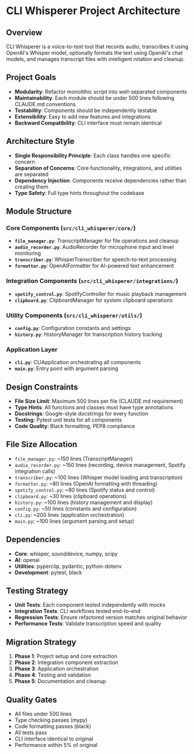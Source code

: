 # CLI Whisperer Project Architecture

## Overview
CLI Whisperer is a voice-to-text tool that records audio, transcribes it using OpenAI's Whisper model, optionally formats the text using OpenAI's chat models, and manages transcript files with intelligent rotation and cleanup.

## Project Goals
- **Modularity**: Refactor monolithic script into well-separated components
- **Maintainability**: Each module should be under 500 lines following CLAUDE.md conventions
- **Testability**: Components should be independently testable
- **Extensibility**: Easy to add new features and integrations
- **Backward Compatibility**: CLI interface must remain identical

## Architecture Style
- **Single Responsibility Principle**: Each class handles one specific concern
- **Separation of Concerns**: Core functionality, integrations, and utilities are separated
- **Dependency Injection**: Components receive dependencies rather than creating them
- **Type Safety**: Full type hints throughout the codebase

## Module Structure

### Core Components (`src/cli_whisperer/core/`)
- **`file_manager.py`**: TranscriptManager for file operations and cleanup
- **`audio_recorder.py`**: AudioRecorder for microphone input and level monitoring
- **`transcriber.py`**: WhisperTranscriber for speech-to-text processing
- **`formatter.py`**: OpenAIFormatter for AI-powered text enhancement

### Integration Components (`src/cli_whisperer/integrations/`)
- **`spotify_control.py`**: SpotifyController for music playback management
- **`clipboard.py`**: ClipboardManager for system clipboard operations

### Utility Components (`src/cli_whisperer/utils/`)
- **`config.py`**: Configuration constants and settings
- **`history.py`**: HistoryManager for transcription history tracking

### Application Layer
- **`cli.py`**: CLIApplication orchestrating all components
- **`main.py`**: Entry point with argument parsing

## Design Constraints
- **File Size Limit**: Maximum 500 lines per file (CLAUDE.md requirement)
- **Type Hints**: All functions and classes must have type annotations
- **Docstrings**: Google-style docstrings for every function
- **Testing**: Pytest unit tests for all components
- **Code Quality**: Black formatting, PEP8 compliance

## File Size Allocation
- `file_manager.py`: ~150 lines (TranscriptManager)
- `audio_recorder.py`: ~150 lines (recording, device management, Spotify integration calls)
- `transcriber.py`: ~100 lines (Whisper model loading and transcription)
- `formatter.py`: ~80 lines (OpenAI formatting with threading)
- `spotify_control.py`: ~80 lines (Spotify status and control)
- `clipboard.py`: ~30 lines (clipboard operations)
- `history.py`: ~100 lines (history management and display)
- `config.py`: ~50 lines (constants and configuration)
- `cli.py`: ~200 lines (application orchestration)
- `main.py`: ~100 lines (argument parsing and setup)

## Dependencies
- **Core**: whisper, sounddevice, numpy, scipy
- **AI**: openai
- **Utilities**: pyperclip, pydantic, python-dotenv
- **Development**: pytest, black

## Testing Strategy
- **Unit Tests**: Each component tested independently with mocks
- **Integration Tests**: CLI workflows tested end-to-end
- **Regression Tests**: Ensure refactored version matches original behavior
- **Performance Tests**: Validate transcription speed and quality

## Migration Strategy
1. **Phase 1**: Project setup and core extraction
2. **Phase 2**: Integration component extraction
3. **Phase 3**: Application orchestration
4. **Phase 4**: Testing and validation
5. **Phase 5**: Documentation and cleanup

## Quality Gates
- All files under 500 lines
- Type checking passes (mypy)
- Code formatting passes (black)
- All tests pass
- CLI interface identical to original
- Performance within 5% of original